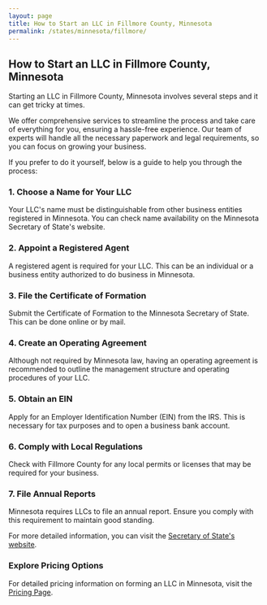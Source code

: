 ```yaml
---
layout: page
title: How to Start an LLC in Fillmore County, Minnesota
permalink: /states/minnesota/fillmore/
---
```


<h2>How to Start an LLC in Fillmore County, Minnesota</h2>

<p>Starting an LLC in Fillmore County, Minnesota involves several steps and it can get tricky at times.</p>

<p>We offer comprehensive services to streamline the process and take care of everything for you, ensuring a hassle-free experience. Our team of experts will handle all the necessary paperwork and legal requirements, so you can focus on growing your business.</p>

<p>If you prefer to do it yourself, below is a guide to help you through the process:</p>

<h3>1. Choose a Name for Your LLC</h3>
<p>Your LLC's name must be distinguishable from other business entities registered in Minnesota. You can check name availability on the Minnesota Secretary of State's website.</p>

<h3>2. Appoint a Registered Agent</h3>
<p>A registered agent is required for your LLC. This can be an individual or a business entity authorized to do business in Minnesota.</p>

<h3>3. File the Certificate of Formation</h3>
<p>Submit the Certificate of Formation to the Minnesota Secretary of State. This can be done online or by mail.</p>

<h3>4. Create an Operating Agreement</h3>
<p>Although not required by Minnesota law, having an operating agreement is recommended to outline the management structure and operating procedures of your LLC.</p>

<h3>5. Obtain an EIN</h3>
<p>Apply for an Employer Identification Number (EIN) from the IRS. This is necessary for tax purposes and to open a business bank account.</p>

<h3>6. Comply with Local Regulations</h3>
<p>Check with Fillmore County for any local permits or licenses that may be required for your business.</p>

<h3>7. File Annual Reports</h3>
<p>Minnesota requires LLCs to file an annual report. Ensure you comply with this requirement to maintain good standing.</p>

<p>For more detailed information, you can visit the <a href="https://www.sos.minnesota.gov/">Secretary of State's website</a>.</p>

<h3>Explore Pricing Options</h3>
<p>For detailed pricing information on forming an LLC in Minnesota, visit the <a href="{ '/new-pricing/' | relative_url }">Pricing Page</a>.</p>
